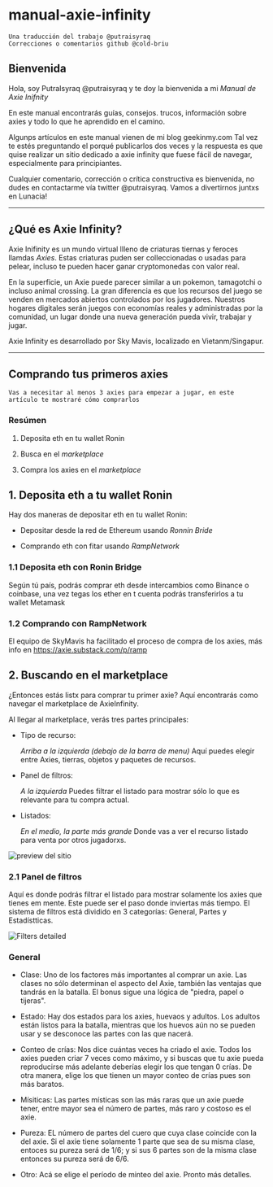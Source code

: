 # manual-axie-infinity
	Una traducción del trabajo @putraisyraq
	Correcciones o comentarios github @cold-briu

## Bienvenida

Hola, soy PutraIsyraq @putraisyraq y te doy la bienvenida a mi *Manual de Axie Inifnity*

En este manual encontrarás guías, consejos. trucos, información sobre axies y todo lo que he aprendido en el camino.

Algunps artículos en este manual vienen de mi blog geekinmy.com Tal vez te estés preguntando el porqué publicarlos dos veces y la respuesta es que quise realizar un sitio dedicado a axie infinity que fuese fácil de navegar, especialmente para principiantes.

Cualquier comentario, corrección o crítica constructiva es bienvenida, no dudes en contactarme vía twitter @putraisyraq. Vamos a divertirnos juntxs en Lunacia!

___

## ¿Qué es Axie Infinity?

Axie Inifinity es un mundo virtual llleno de criaturas tiernas y feroces llamdas *Axies*. Estas criaturas puden ser colleccionadas o usadas para pelear, incluso te pueden hacer ganar cryptomonedas con valor real.

En la superficie, un Axie puede parecer similar a un pokemon, tamagotchi o incluso animal crossing. La gran diferencia es que los recursos del juego se venden en mercados abiertos controlados por los jugadores. Nuestros hogares digitales serán juegos con economías reales y administradas por la comunidad, un lugar donde una nueva generación pueda vivir, trabajar y jugar.

Axie Infinity es desarrollado por Sky Mavis, localizado en Vietanm/Singapur.

___

## Comprando tus primeros axies

	Vas a necesitar al menos 3 axies para empezar a jugar, en este artículo te mostraré cómo comprarlos

### Resúmen

1. Deposita eth en tu wallet Ronin

2. Busca en el *marketplace*

3. Compra los axies en el *marketplace*

## 1. Deposita eth a tu wallet Ronin

Hay dos maneras de depositar eth en tu wallet Ronin:

- Depositar desde la red de Ethereum usando *Ronnin Bride*

- Comprando eth con fitar usando *RampNetwork*

### 1.1 Deposita eth con Ronin Bridge

Según tú país, podrás comprar eth desde intercambios como Binance o coinbase, una vez tegas los ether en t cuenta podrás transferirlos a tu wallet Metamask

### 1.2 Comprando con RampNetwork

El equipo de SkyMavis ha facilitado el proceso de compra de los axies, más info en https://axie.substack.com/p/ramp

## 2. Buscando en el marketplace

¿Entonces estás listx para comprar tu primer axie? Aquí encontrarás como navegar el marketplace de AxieInfinity.



Al llegar al marketplace, verás tres partes principales:

- Tipo de recurso:

	_Arriba a la izquierda (debajo de la barra de menu)_
	Aquí puedes elegir entre Axies, tierras, objetos y paquetes de recursos.

- Panel de filtros:

	_A la izquierda_
	Puedes filtrar el listado para mostrar sólo lo que es relevante para tu compra actual.

- Listados:

	_En el medio, la parte más grande_ 
	Donde vas a ver el recurso listado para venta por otros jugadorxs.

![preview del sitio](https://gblobscdn.gitbook.com/assets%2F-MZPgZOiVvvx113jK8Dp%2F-MaX-dSGCO46nXkm4M_J%2F-MaXqKMlsPnrEdHEgOHw%2FBuying%20-%20marketplace.png?alt=media&token=f595a267-be50-450f-a0ba-4e4112bf1540)

### 2.1 Panel de filtros

Aquí es donde podrás filtrar el listado para mostrar solamente los axies que tienes em mente. Este puede ser el paso donde inviertas más tiempo. El sistema de filtros está dividido en 3 categorías: General, Partes y Estadístticas.

![Filters detailed](https://gblobscdn.gitbook.com/assets%2F-MZPgZOiVvvx113jK8Dp%2F-MaX-dSGCO46nXkm4M_J%2F-MaXsszNHap0wIP3i9RG%2FBuying%20-%20Filter.png?alt=media&token=e44fa469-f4c7-4f81-a0f2-95030454ad0c)

### General

- Clase: Uno de los factores más importantes al comprar un axie. Las clases no sólo determinan el aspecto del Axie, también las ventajas que tandrás en la batalla. El bonus sigue una lógica de "piedra, papel o tijeras".

- Estado: Hay dos estados para los axies, huevaos y adultos. Los adultos están listos para la batalla, mientras que los huevos aún no se pueden usar y se desconoce las partes con las que nacerá.

- Conteo de crías: Nos dice cuántas veces ha criado el axie. Todos los axies pueden criar 7 veces como máximo, y si buscas que tu axie pueda reproducirse más adelante deberías elegir los que tengan 0 crías. De otra manera, elige los que tienen un mayor conteo de crías pues son más baratos.

- Mísiticas: Las partes místicas son las más raras que un axie puede tener, entre mayor sea el número de partes, más raro y costoso es el axie.
    
- Pureza: EL número de partes del cuero que cuya clase coincide con la del axie. Si el axie tiene solamente 1 parte que sea de su misma clase, entoces su pureza será de 1/6; y si sus 6 partes son de la misma clase entonces su pureza será de 6/6.

- Otro: Acá se elige el período de minteo del axie. Pronto más detalles.